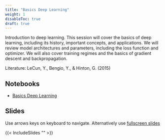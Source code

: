 ```yaml
---
title: "Basics Deep Learning"
weight: 1
disableToc: true
draft: true
---
```



Introduction to deep learning. This session will cover the basics of deep learning, including its history, important concepts, and applications. We will review model architectures and parameters, including the loss function and optimizer. We will also cover training regimes and the basics of gradient descent and backpropagation.

Literature: LeCun, Y., Bengio, Y., & Hinton, G. (2015)

   
## Notebooks

* [Basics Deep Learning]()



## Slides

  Use arrows keys on keyboard to navigate. Alternatively use [fullscreen slides]()
    
  {{< IncludeSlides "" >}}

